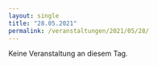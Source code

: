 ```yaml
---
layout: single
title: "28.05.2021"
permalink: /veranstaltungen/2021/05/28/
---
```


Keine Veranstaltung an diesem Tag.
